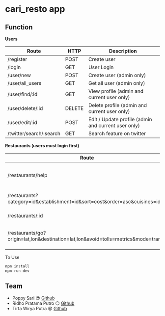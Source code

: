 # cari_resto app
## Function

**Users**

| **Route**               | **HTTP** | **Description**                                     |
|-------------------------|----------|-----------------------------------------------------|
| /register               | POST     | Create user                                         |
| /login                  | GET      | User Login                                          |
| /user/new               | POST     | Create user (admin only)                            |
| /user/all_users         | GET      | Get all user (admin only)                           |
| /user/find/:id          | GET      | View profile (admin and current user only)          |
| /user/delete/:id        | DELETE   | Delete profile (admin and current user only)        |
| /user/edit/:id          | POST     | Edit / Update profile (admin and current user only) |
| /twitter/search/:search | GET      | Search feature on twitter                           |

**Restaurants (users must login first)**

| **Route**                                                                       | **HTTP** | **Description**                            |
|----------------------------------------------------------------------|----------|-------------------------------------------------------|
| /restaurants/help                                                    | GET      | View category, establishment, cuisines     |
| /restaurants?category=id&establishment=id&sort=cost&order=asc&cuisines=id | GET      | Search restaurants list                    |
| /restaurants/:id                                                     | GET      | View selected restaurants                  |
| /restaurants/go?origin=lat,lon&destination=lat,lon&avoid=tolls=metrics&mode=transit | GET  | View driving direction and current weather |

To Use
```javascript
npm install
npm run dev
```

## Team
* Poppy Sari :heart_eyes:
  [Github](http://www.github.com/ppsari)
* Ridho Pratama Putro :smirk:
  [Github](http://www.github.com/ridho0)
* Tirta Wirya Putra :sunglasses:
  [Github](http://www.github.com/raynormw)
